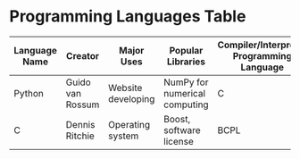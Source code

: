 # Programming Languages Table

 | Language Name | Creator | Major Uses | Popular Libraries | Compiler/Interpreter Programming Language | Jobs and salaries |
 | ------------- | ------- | ---------- | ----------------- | ----------------------------------------- | ----------------- |
 | Python | Guido van Rossum | Website developing | NumPy for numerical computing | C | Software Engineer, 96k-200k |
 | C | Dennis Ritchie | Operating system | Boost, software license | BCPL | Junior Programmer, 72k |

